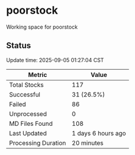 # poorstock
Working space for poorstock

## Status
Update time: 2025-09-05 01:27:04 CST

| Metric | Value |
|--------|-------|
| Total Stocks | 117 |
| Successful | 31 (26.5%) |
| Failed | 86 |
| Unprocessed | 0 |
| MD Files Found | 108 |
| Last Updated | 1 days 6 hours ago |
| Processing Duration | 20 minutes |

